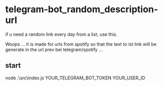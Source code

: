 # telegram-bot_random_description-url

if u need a random link every day from a list, use this.

Woops ... it is made for urls from spotify so that the text to ist link will be generate in the url prev bei telegram/spotify ...

## start

node .\src\index.js YOUR_TELEGRAM_BOT_TOKEN YOUR_USER_ID
